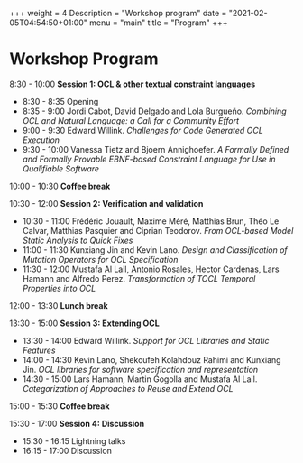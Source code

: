+++
weight = 4
Description = "Workshop program"
date = "2021-02-05T04:54:50+01:00"
menu = "main"
title = "Program"
+++

# Workshop Program

8:30 - 10:00 **Session 1: OCL & other textual constraint languages**  
* 8:30 - 8:35 Opening  
* 8:35 - 9:00 Jordi Cabot, David Delgado and Lola Burgueño. *Combining OCL and Natural Language: a Call for a Community Effort*  
* 9:00 - 9:30 Edward Willink. *Challenges for Code Generated OCL Execution*  
* 9:30 - 10:00 Vanessa Tietz and Bjoern Annighoefer. *A Formally Defined and Formally Provable EBNF-based Constraint Language for Use in Qualifiable Software*  

10:00 - 10:30 **Coffee break**  

10:30 - 12:00 **Session 2: Verification and validation**  
* 10:30 - 11:00 Frédéric Jouault, Maxime Méré, Matthias Brun, Théo Le Calvar, Matthias Pasquier and Ciprian Teodorov. *From OCL-based Model Static Analysis to Quick Fixes*  
* 11:00 - 11:30 Kunxiang Jin and Kevin Lano. *Design and Classification of Mutation Operators for OCL Specification*  
* 11:30 - 12:00 Mustafa Al Lail, Antonio Rosales, Hector Cardenas, Lars Hamann and Alfredo Perez. *Transformation of TOCL Temporal Properties into OCL*  

12:00 - 13:30 **Lunch break**  

13:30 - 15:00 **Session 3: Extending OCL**  
* 13:30 - 14:00 Edward Willink. *Support for OCL Libraries and Static Features*  
* 14:00 - 14:30 Kevin Lano, Shekoufeh Kolahdouz Rahimi and Kunxiang Jin. *OCL libraries for software specification and representation*  
* 14:30 - 15:00 Lars Hamann, Martin Gogolla and Mustafa Al Lail. *Categorization of Approaches to Reuse and Extend OCL*  

15:00 - 15:30 **Coffee break**  

15:30 - 17:00 **Session 4: Discussion**  

* 15:30 - 16:15 Lightning talks  
* 16:15 - 17:00 Discussion  
